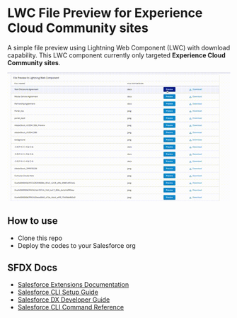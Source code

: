 # LWC File Preview for Experience Cloud Community sites

A simple file preview using Lightning Web Component (LWC) with download capability. This LWC component currently only targeted **Experience Cloud Community sites**.

![Screenshot](imgs/out.gif)

## How to use 

- Clone this repo
- Deploy the codes to your Salesforce org

## SFDX Docs

- [Salesforce Extensions Documentation](https://developer.salesforce.com/tools/vscode/)
- [Salesforce CLI Setup Guide](https://developer.salesforce.com/docs/atlas.en-us.sfdx_setup.meta/sfdx_setup/sfdx_setup_intro.htm)
- [Salesforce DX Developer Guide](https://developer.salesforce.com/docs/atlas.en-us.sfdx_dev.meta/sfdx_dev/sfdx_dev_intro.htm)
- [Salesforce CLI Command Reference](https://developer.salesforce.com/docs/atlas.en-us.sfdx_cli_reference.meta/sfdx_cli_reference/cli_reference.htm)
